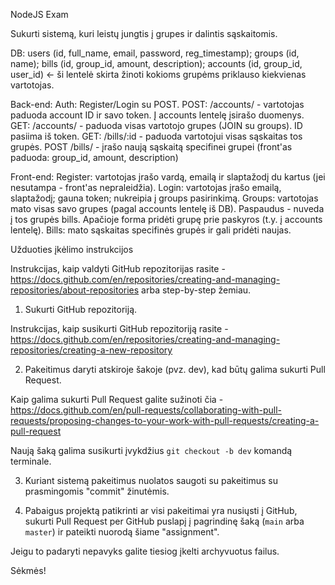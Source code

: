 NodeJS Exam

Sukurti sistemą, kuri leistų jungtis į grupes ir dalintis sąskaitomis.

DB:
users (id, full_name, email, password, reg_timestamp);
groups (id, name);
bills (id, group_id, amount, description);
accounts (id, group_id, user_id) <- ši lentelė skirta žinoti kokioms grupėms priklauso kiekvienas vartotojas.

Back-end:
Auth: Register/Login su POST.
POST: /accounts/ - vartotojas paduoda account ID ir savo token. Į accounts lentelę įsirašo duomenys.
GET: /accounts/ - paduoda visas vartotojo grupes (JOIN su groups). ID pasiima iš token.
GET: /bills/:id - paduoda vartotojui visas sąskaitas tos grupės.
POST /bills/ - įrašo naują sąskaitą specifinei grupei (front'as paduoda: group_id, amount, description)

Front-end:
Register: vartotojas įrašo vardą, emailą ir slaptažodį du kartus (jei nesutampa - front'as nepraleidžia).
Login: vartotojas įrašo emailą, slaptažodį; gauna token; nukreipia į groups pasirinkimą.
Groups: vartotojas mato visas savo grupes (pagal accounts lentelę iš DB). Paspaudus - nuveda į tos grupės bills. Apačioje forma pridėti grupę prie paskyros (t.y. į accounts lentelę).
Bills: mato sąskaitas specifinės grupės ir gali pridėti naujas.

Užduoties įkėlimo instrukcijos

Instrukcijas, kaip valdyti GitHub repozitorijas rasite - https://docs.github.com/en/repositories/creating-and-managing-repositories/about-repositories arba step-by-step žemiau.

1. Sukurti GitHub repozitoriją.

Instrukcijas, kaip susikurti GitHub repozitoriją rasite - https://docs.github.com/en/repositories/creating-and-managing-repositories/creating-a-new-repository

2. Pakeitimus daryti atskiroje šakoje (pvz. dev), kad būtų galima sukurti Pull Request.

Kaip galima sukurti Pull Request galite sužinoti čia - https://docs.github.com/en/pull-requests/collaborating-with-pull-requests/proposing-changes-to-your-work-with-pull-requests/creating-a-pull-request

Naują šaką galima susikurti įvykdžius `git checkout -b dev` komandą terminale.

3. Kuriant sistemą pakeitimus nuolatos saugoti su pakeitimus su prasmingomis "commit" žinutėmis.

4. Pabaigus projektą patikrinti ar visi pakeitimai yra nusiųsti į GitHub, sukurti Pull Request per GitHub puslapį į pagrindinę šaką (`main` arba `master`) ir pateikti nuorodą šiame "assignment".

Jeigu to padaryti nepavyks galite tiesiog įkelti archyvuotus failus.

Sėkmės!
